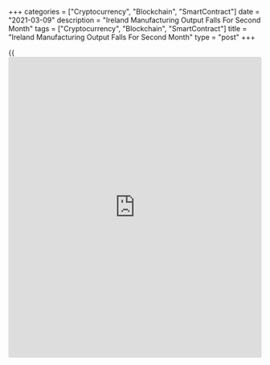 +++
categories = ["Cryptocurrency", "Blockchain", "SmartContract"]
date = "2021-03-09"
description = "Ireland Manufacturing Output Falls For Second Month"
tags = ["Cryptocurrency", "Blockchain", "SmartContract"]
title = "Ireland Manufacturing Output Falls For Second Month"
type = "post"
+++

{{<iframe id="large-banner" src="https://www.bounty.group/#slide=2.0" width="100%" height="600" scrolling="no" style="border: 0px solid rgb(216, 221, 230); border-radius: 3px;">}}

Ireland's manufacturing output declined for the second straight month in
January, albeit at a softer pace, figures from the Central Statistics
Office showed on Tuesday.

Manufacturing output declined a seasonally adjusted 0.1 percent month-
on-month in January, following a 4.5 percent decrease in December.

On an annual basis, manufacturing output increased 29.4 percent in
January, after a 35.7 percent growth in the previous month.

Industrial production remained unchanged monthly in January, after a 4.3
percent fall in the previous month.

Industrial production gained 28.5 percent year-on-year in January, after
a 34.1 percent increase in the previous month.

Data also showed that the industrial turnover decreased 7.7 percent
monthly in January and rose 11.9 percent from a year ago.

On an unadjusted basis, industrial production grew 28.2 percent yearly
in January and accelerated 52.1 percent from a month ago.

For comments and feedback [contact](https://www.playgroundfx.com/contact/): editorial@rtt[news](https://www.letsplayfx.com/blog/forex-news-website/).com

[Economic News][1]

 **What parts of the world are seeing the best (and worst) economic
performances lately? Click[here][2] to check out our [Econ Scorecard][2]
and find out! See up-to-the-moment [ranking](https://www.playgroundfx.com/blog/crypto-exchange-ranking/)s for the best and worst
performers in [GDP][3], [unemployment rate][4], [inflation][2] and much
more.**

   1. www.rtt[news](https://www.letsplayfx.com/blog/forex-news-website/).com/Content/EconomicNews.aspx
   2. www.rtt[news](https://www.letsplayfx.com/blog/forex-news-website/).com/economic-scorecard/world-rank/CPI/highest-performance.aspx
   3. www.rtt[news](https://www.letsplayfx.com/blog/forex-news-website/).com/economic-scorecard/world-rank/GDP/highest-performance.aspx
   4. www.rtt[news](https://www.letsplayfx.com/blog/forex-news-website/).com/economic-scorecard/world-rank/unemployment-rate/lowest-performance.aspx